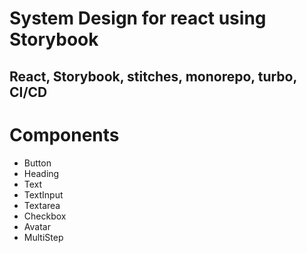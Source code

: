 # System Design for react using Storybook

## React, Storybook, stitches, monorepo, turbo, CI/CD

# Components

- Button
- Heading
- Text
- TextInput
- Textarea
- Checkbox
- Avatar
- MultiStep
